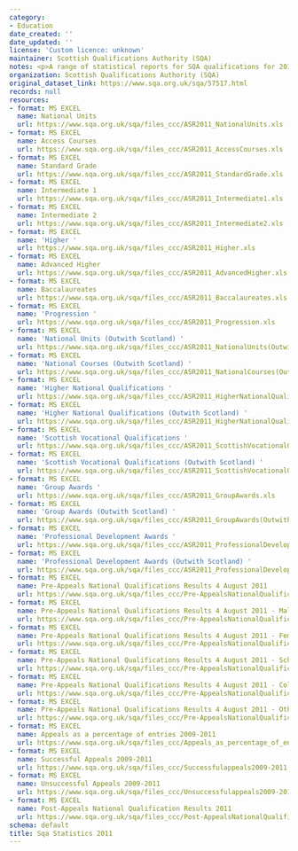 ```yaml
---
category:
- Education
date_created: ''
date_updated: ''
license: 'Custom licence: unknown'
maintainer: Scottish Qualifications Authority (SQA)
notes: <p>A range of statistical reports for SQA qualifications for 2011.</p>
organization: Scottish Qualifications Authority (SQA)
original_dataset_link: https://www.sqa.org.uk/sqa/57517.html
records: null
resources:
- format: MS EXCEL
  name: National Units
  url: https://www.sqa.org.uk/sqa/files_ccc/ASR2011_NationalUnits.xls
- format: MS EXCEL
  name: Access Courses
  url: https://www.sqa.org.uk/sqa/files_ccc/ASR2011_AccessCourses.xls
- format: MS EXCEL
  name: Standard Grade
  url: https://www.sqa.org.uk/sqa/files_ccc/ASR2011_StandardGrade.xls
- format: MS EXCEL
  name: Intermediate 1
  url: https://www.sqa.org.uk/sqa/files_ccc/ASR2011_Intermediate1.xls
- format: MS EXCEL
  name: Intermediate 2
  url: https://www.sqa.org.uk/sqa/files_ccc/ASR2011_Intermediate2.xls
- format: MS EXCEL
  name: 'Higher '
  url: https://www.sqa.org.uk/sqa/files_ccc/ASR2011_Higher.xls
- format: MS EXCEL
  name: Advanced Higher
  url: https://www.sqa.org.uk/sqa/files_ccc/ASR2011_AdvancedHigher.xls
- format: MS EXCEL
  name: Baccalaureates
  url: https://www.sqa.org.uk/sqa/files_ccc/ASR2011_Baccalaureates.xls
- format: MS EXCEL
  name: 'Progression '
  url: https://www.sqa.org.uk/sqa/files_ccc/ASR2011_Progression.xls
- format: MS EXCEL
  name: 'National Units (Outwith Scotland) '
  url: https://www.sqa.org.uk/sqa/files_ccc/ASR2011_NationalUnits(OutwithScotland).xls
- format: MS EXCEL
  name: 'National Courses (Outwith Scotland) '
  url: https://www.sqa.org.uk/sqa/files_ccc/ASR2011_NationalCourses(OutwithScotland).xls
- format: MS EXCEL
  name: 'Higher National Qualifications '
  url: https://www.sqa.org.uk/sqa/files_ccc/ASR2011_HigherNationalQualifications.xls
- format: MS EXCEL
  name: 'Higher National Qualifications (Outwith Scotland) '
  url: https://www.sqa.org.uk/sqa/files_ccc/ASR2011_HigherNationalQualifications(OutwithScotland).xls
- format: MS EXCEL
  name: 'Scottish Vocational Qualifications '
  url: https://www.sqa.org.uk/sqa/files_ccc/ASR2011_ScottishVocationalQualifications.xls
- format: MS EXCEL
  name: 'Scottish Vocational Qualifications (Outwith Scotland) '
  url: https://www.sqa.org.uk/sqa/files_ccc/ASR2011_ScottishVocationalQualifications(OutwithScotland).xls
- format: MS EXCEL
  name: 'Group Awards '
  url: https://www.sqa.org.uk/sqa/files_ccc/ASR2011_GroupAwards.xls
- format: MS EXCEL
  name: 'Group Awards (Outwith Scotland) '
  url: https://www.sqa.org.uk/sqa/files_ccc/ASR2011_GroupAwards(OutwithScotland).xls
- format: MS EXCEL
  name: 'Professional Development Awards '
  url: https://www.sqa.org.uk/sqa/files_ccc/ASR2011_ProfessionalDevelopmentAwards.xls
- format: MS EXCEL
  name: 'Professional Development Awards (Outwith Scotland) '
  url: https://www.sqa.org.uk/sqa/files_ccc/ASR2011_ProfessionalDevelopmentAwards(OutwithScotland).xls
- format: MS EXCEL
  name: Pre-Appeals National Qualifications Results 4 August 2011
  url: https://www.sqa.org.uk/sqa/files_ccc/Pre-AppealsNationalQualificationResults4August2011.xls
- format: MS EXCEL
  name: Pre-Appeals National Qualifications Results 4 August 2011 - Male candidates
  url: https://www.sqa.org.uk/sqa/files_ccc/Pre-AppealsNationalQualificationResults4August2011_MaleCandidates.xls
- format: MS EXCEL
  name: Pre-Appeals National Qualifications Results 4 August 2011 - Female candidates
  url: https://www.sqa.org.uk/sqa/files_ccc/Pre-AppealsNationalQualificationResults4August2011_FemaleCandidates.xls
- format: MS EXCEL
  name: Pre-Appeals National Qualifications Results 4 August 2011 - Schools
  url: https://www.sqa.org.uk/sqa/files_ccc/Pre-AppealsNationalQualificationResults4August2011_Schools.xls
- format: MS EXCEL
  name: Pre-Appeals National Qualifications Results 4 August 2011 - Colleges
  url: https://www.sqa.org.uk/sqa/files_ccc/Pre-AppealsNationalQualificationResults4August2011_Colleges.xls
- format: MS EXCEL
  name: Pre-Appeals National Qualifications Results 4 August 2011 - Other Centres
  url: https://www.sqa.org.uk/sqa/files_ccc/Pre-AppealsNationalQualificationResults4August2011_OtherCentres.xls
- format: MS EXCEL
  name: Appeals as a percentage of entries 2009-2011
  url: https://www.sqa.org.uk/sqa/files_ccc/Appeals_as_percentage_of_entries2009-2011.xls
- format: MS EXCEL
  name: Successful Appeals 2009-2011
  url: https://www.sqa.org.uk/sqa/files_ccc/Successfulappeals2009-2011.xls
- format: MS EXCEL
  name: Unsuccessful Appeals 2009-2011
  url: https://www.sqa.org.uk/sqa/files_ccc/Unsuccessfulappeals2009-2011.xls
- format: MS EXCEL
  name: Post-Appeals National Qualification Results 2011
  url: https://www.sqa.org.uk/sqa/files_ccc/Post-AppealsNationalQualificationResultsNov11.xls
schema: default
title: Sqa Statistics 2011
---
```

